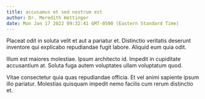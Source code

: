 ```yaml
---
title: accusamus et sed nostrum est
author: Dr. Meredith Hettinger
date: Mon Jan 17 2022 09:32:41 GMT-0500 (Eastern Standard Time)
---
```

Placeat odit in soluta velit et aut a pariatur et. Distinctio veritatis deserunt inventore qui explicabo repudiandae fugit labore. Aliquid eum quia odit.

 Illum est maiores molestiae. Ipsum architecto id. Impedit in cupiditate accusantium at. Soluta fuga autem voluptates ullam voluptatum quod.

 Vitae consectetur quia quas repudiandae officia. Et vel animi sapiente ipsum illo pariatur. Molestias quisquam impedit nemo facilis cum rerum distinctio et.